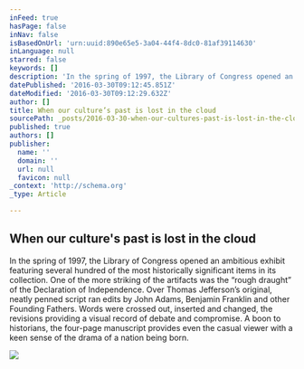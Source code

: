 ```yaml
---
inFeed: true
hasPage: false
inNav: false
isBasedOnUrl: 'urn:uuid:890e65e5-3a04-44f4-8dc0-81af39114630'
inLanguage: null
starred: false
keywords: []
description: 'In the spring of 1997, the Library of Congress opened an ambitious exhibit featuring several hundred of the most historically significant items in its collection. One of the more striking of the artifacts was the “rough draught” of the Declaration of Independence. Over Thomas Jefferson’s original, neatly penned script ran edits by John Adams, Benjamin Franklin and other Founding Fathers. Words were crossed out, inserted and changed, the revisions providing a visual record of debate and compromise. A boon to historians, the four-page manuscript provides even the casual viewer with a keen sense of the drama of a nation being born.'
datePublished: '2016-03-30T09:12:45.851Z'
dateModified: '2016-03-30T09:12:29.632Z'
author: []
title: When our culture’s past is lost in the cloud
sourcePath: _posts/2016-03-30-when-our-cultures-past-is-lost-in-the-cloud-the-washingto.md
published: true
authors: []
publisher:
  name: ''
  domain: ''
  url: null
  favicon: null
_context: 'http://schema.org'
_type: Article

---
```

<article style=""><h1>When our culture's past is lost in the cloud</h1><p>In the spring of 1997, the Library of Congress opened an ambitious exhibit featuring several hundred of the most historically significant items in its collection. One of the more striking of the artifacts was the “rough draught” of the Declaration of Independence. Over Thomas Jefferson’s original, neatly penned script ran edits by John Adams, Benjamin Franklin and other Founding Fathers. Words were crossed out, inserted and changed, the revisions providing a visual record of debate and compromise. A boon to historians, the four-page manuscript provides even the casual viewer with a keen sense of the drama of a nation being born.</p><img src="https://s3-us-west-2.amazonaws.com/the-grid-img/p/ec71d1af45418d3dbb5d359dda0c16d36f9d5fc1.jpg" /></article>